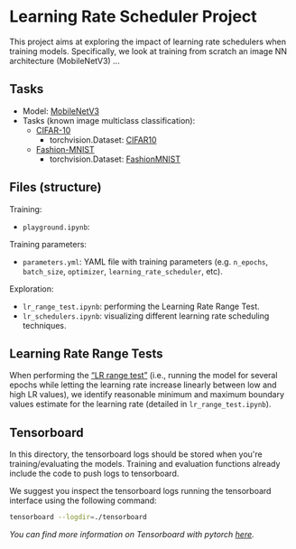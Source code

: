 # Learning Rate Scheduler Project
This project aims at exploring the impact of learning rate schedulers when training models. Specifically, we look at training from scratch an image NN architecture (MobileNetV3) ...

## Tasks
- Model: [MobileNetV3](https://arxiv.org/pdf/1905.02244.pdf)
- Tasks (known image multiclass classification):
  - [CIFAR-10](https://www.cs.toronto.edu/~kriz/cifar.html)
    - torchvision.Dataset: [CIFAR10](https://pytorch.org/vision/stable/generated/torchvision.datasets.CIFAR10.html#torchvision.datasets.CIFAR10)
  - [Fashion-MNIST](https://github.com/zalandoresearch/fashion-mnist)
    - torchvision.Dataset: [FashionMNIST](https://pytorch.org/vision/stable/generated/torchvision.datasets.FashionMNIST.html#torchvision.datasets.FashionMNIST)


## Files (structure)
Training:
- ``playground.ipynb``: 

Training parameters:
- ``parameters.yml``: YAML file with training parameters (e.g. ``n_epochs``, ``batch_size``, ``optimizer``, ``learning_rate_scheduler``, etc).

Exploration:
- ``lr_range_test.ipynb``: performing the Learning Rate Range Test.
- ``lr_schedulers.ipynb``: visualizing different learning rate scheduling techniques.


## Learning Rate Range Tests
When performing the [“LR range test”](https://arxiv.org/pdf/1506.01186.pdf) (i.e., running the model for several epochs while letting the learning rate increase linearly between low and high LR values), we identify reasonable minimum and maximum boundary values estimate for the learning rate (detailed in ``lr_range_test.ipynb``).


## Tensorboard

In this directory, the tensorboard logs should be stored when you're training/evaluating the models. Training and evaluation functions already include the code to push logs to tensorboard.

We suggest you inspect the tensorboard logs running the tensorboard interface using the following command:
```sh
tensorboard --logdir=./tensorboard
```

_You can find more information on Tensorboard with pytorch [here](https://pytorch.org/tutorials/intermediate/tensorboard_tutorial.html)._